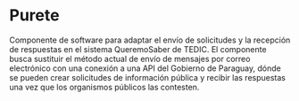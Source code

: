 # Purete

Componente de software para adaptar el envío de solicitudes y la recepción de respuestas en el sistema QueremoSaber de TEDIC. El componente busca sustituir el método actual de envío de mensajes por correo electrónico con una conexión a una API del Gobierno de Paraguay, dónde se pueden crear solicitudes de información pública y recibir las respuestas una vez que los organismos públicos las contesten.

